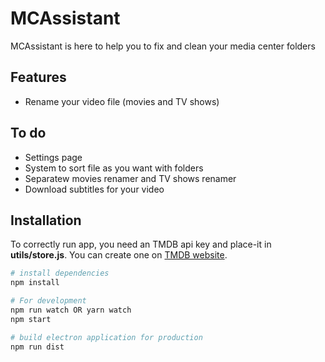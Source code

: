 # MCAssistant

MCAssistant is here to help you to fix and clean your media center folders

## Features

- Rename your video file (movies and TV shows)

## To do

- Settings page
- System to sort file as you want with folders
- Separatew movies renamer and TV shows renamer
- Download subtitles for your video

## Installation

To correctly run app, you need an TMDB api key and place-it in **utils/store.js**. You can create one on [TMDB website](https://www.themoviedb.org/settings/api).

``` bash
# install dependencies
npm install

# For development
npm run watch OR yarn watch
npm start

# build electron application for production
npm run dist

```
